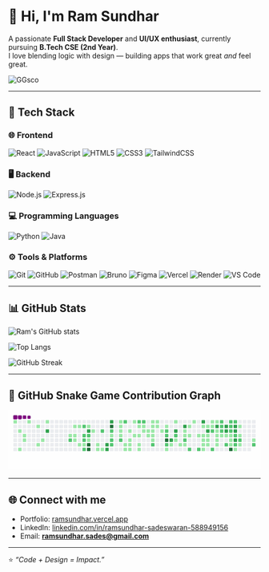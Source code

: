 # 👋 Hi, I'm Ram Sundhar

A passionate **Full Stack Developer** and **UI/UX enthusiast**, currently pursuing **B.Tech CSE (2nd Year)**.  
I love blending logic with design — building apps that work great *and* feel great.  

![GGsco](https://img.shields.io/badge/GSSoC'25-Open%20Source%20Contributor-orange?style=for-the-badge&logo=github) 

---

## 🚀 Tech Stack

### 🌐 Frontend
![React](https://img.shields.io/badge/React-20232A?style=for-the-badge&logo=react&logoColor=61DAFB)
![JavaScript](https://img.shields.io/badge/JavaScript-F7DF1E?style=for-the-badge&logo=javascript&logoColor=black)
![HTML5](https://img.shields.io/badge/HTML5-E34F26?style=for-the-badge&logo=html5&logoColor=white)
![CSS3](https://img.shields.io/badge/CSS3-1572B6?style=for-the-badge&logo=css3&logoColor=white)
![TailwindCSS](https://img.shields.io/badge/TailwindCSS-06B6D4?style=for-the-badge&logo=tailwindcss&logoColor=white)

### 🖥 Backend
![Node.js](https://img.shields.io/badge/Node.js-43853D?style=for-the-badge&logo=node.js&logoColor=white)
![Express.js](https://img.shields.io/badge/Express.js-000000?style=for-the-badge&logo=express&logoColor=white)

### 💻 Programming Languages
![Python](https://img.shields.io/badge/Python-3776AB?style=for-the-badge&logo=python&logoColor=white)
![Java](https://img.shields.io/badge/Java-007396?style=for-the-badge&logo=java&logoColor=white)

### ⚙️ Tools & Platforms
![Git](https://img.shields.io/badge/Git-F05032?style=for-the-badge&logo=git&logoColor=white)
![GitHub](https://img.shields.io/badge/GitHub-181717?style=for-the-badge&logo=github&logoColor=white)
![Postman](https://img.shields.io/badge/Postman-FF6C37?style=for-the-badge&logo=postman&logoColor=white)
![Bruno](https://img.shields.io/badge/Bruno-2C2C2C?style=for-the-badge&logo=bruno&logoColor=orange)
![Figma](https://img.shields.io/badge/Figma-F24E1E?style=for-the-badge&logo=figma&logoColor=white)
![Vercel](https://img.shields.io/badge/Vercel-000000?style=for-the-badge&logo=vercel&logoColor=white)
![Render](https://img.shields.io/badge/Render-46E3B7?style=for-the-badge&logo=render&logoColor=black)
![VS Code](https://img.shields.io/badge/VS_Code-0078D4?style=for-the-badge&logo=visualstudiocode&logoColor=white)

---

## 📊 GitHub Stats

![Ram's GitHub stats](https://github-readme-stats.vercel.app/api?username=Ramsundhar-88&show_icons=true&theme=radical&count_private=true)  

![Top Langs](https://github-readme-stats.vercel.app/api/top-langs/?username=Ramsundhar-88&layout=compact&theme=radical)  

![GitHub Streak](https://streak-stats.demolab.com?user=Ramsundhar-88&theme=radical&hide_border=false)  

---

## 🐍 GitHub Snake Game Contribution Graph

![Snake animation](https://raw.githubusercontent.com/Platane/snk/output/github-contribution-grid-snake.gif)

---

## 🌐 Connect with me

- Portfolio: [ramsundhar.vercel.app](https://ramsundhar.vercel.app)  
- LinkedIn: [linkedin.com/in/ramsundhar-sadeswaran-588949156](https://www.linkedin.com/in/ramsundhar-sadeswaran-588949156/)  
- Email: **ramsundhar.sades@gmail.com**

---

⭐ *“Code + Design = Impact.”*  
